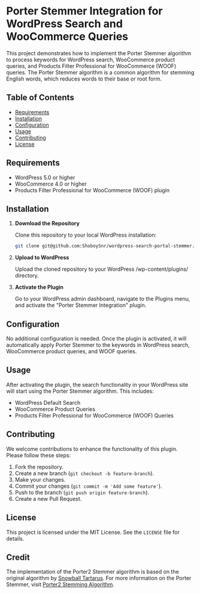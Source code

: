 # Porter Stemmer Integration for WordPress Search and WooCommerce Queries

This project demonstrates how to implement the Porter Stemmer algorithm to process keywords for WordPress search, WooCommerce product queries, and Products Filter Professional for WooCommerce (WOOF) queries. The Porter Stemmer algorithm is a common algorithm for stemming English words, which reduces words to their base or root form.

## Table of Contents

- [Requirements](#requirements)
- [Installation](#installation)
- [Configuration](#configuration)
- [Usage](#usage)
- [Contributing](#contributing)
- [License](#license)

## Requirements

- WordPress 5.0 or higher
- WooCommerce 4.0 or higher
- Products Filter Professional for WooCommerce (WOOF) plugin

## Installation

1. **Download the Repository**

   Clone this repository to your local WordPress installation:

   ```sh
   git clone git@github.com:ShoboySnr/wordpress-search-portal-stemmer.git
   ```
2. **Upload to WordPress**

   Upload the cloned repository to your WordPress /wp-content/plugins/ directory.

3. **Activate the Plugin**

    Go to your WordPress admin dashboard, navigate to the Plugins menu, and activate the "Porter Stemmer Integration" plugin.

## Configuration
No additional configuration is needed. Once the plugin is activated, it will automatically apply Porter Stemmer to the keywords in WordPress search, WooCommerce product queries, and WOOF queries.

## Usage
After activating the plugin, the search functionality in your WordPress site will start using the Porter Stemmer algorithm. This includes:

- WordPress Default Search
- WooCommerce Product Queries
- Products Filter Professional for WooCommerce (WOOF) Queries

## Contributing
We welcome contributions to enhance the functionality of this plugin. Please follow these steps:
1. Fork the repository.
2. Create a new branch (`git checkout -b feature-branch`).
3. Make your changes.
4. Commit your changes (`git commit -m 'Add some feature'`).
5. Push to the branch (`git push origin feature-branch`).
6. Create a new Pull Request.

## License
This project is licensed under the MIT License. See the `LICENSE` file for details.


## Credit
The implementation of the Porter2 Stemmer algorithm is based on the original algorithm by [Snowball Tartarus](http://snowball.tartarus.org/). For more information on the Porter Stemmer, visit [Porter2 Stemming Algorithm](http://snowball.tartarus.org/algorithms/english/stemmer.html).

